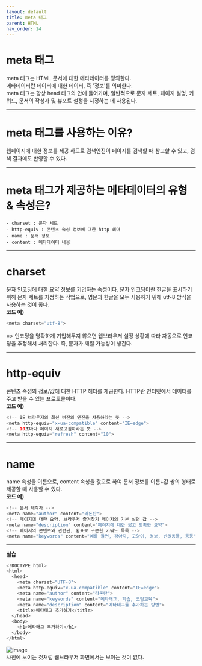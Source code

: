 ```yaml
---
layout: default
title: meta 태그
parent: HTML
nav_order: 14
---  
```


# meta 태그  
meta 태그는 HTML 문서에 대한 메타데이터를 정의한다.  
메타데이터란 데이터에 대한 데이터, 즉 '정보'를 의미한다.  
meta 태그는 항상 head 태그의 안에 들어가며, 일반적으로 문자 세트, 페이지 설명, 키워드, 문서의 작성자 및 뷰포트 설정을 지정하는 데 사용된다.  

<hr>  

# meta 태그를 사용하는 이유?  
웹페이지에 대한 정보를 제공 하므로 검색엔진이 페이지를 검색할 때 참고할 수 있고, 검색 결과에도 반영할 수 있다.  

<hr>  

# meta 태그가 제공하는 메타데이터의 유형 & 속성은?  
	- charset : 문자 세트  
	- http-equiv : 콘텐츠 속성 정보에 대한 http 헤더  
	- name : 문서 정보  
    - content : 메타데이터 내용  

<hr>  

# charset  
문자 인코딩에 대한 요약 정보를 기입하는 속성이다. 문자 인코딩이란 한글을 표시하기 위해 문자 세트를 지정하는 작업으로, 영문과 한글을 모두 사용하기 위해 utf-8 방식을 사용하는 것이 좋다.  
**코드 예)**  
```java
<meta charset="utf-8">
```  
=> 인코딩을 명확하게 기입해두지 않으면 웹브라우저 설정 상황에 따라 자동으로 인코딩을 추정해서 처리한다. 즉, 문자가 깨질 가능성이 생긴다.  

<hr>  

# http-equiv  
콘텐츠 속성의 정보/값에 대한 HTTP 헤더를 제공한다.
HTTP란 인터넷에서 데이터를 주고 받을 수 있는 프로토콜이다.  
**코드 예)**  
````java
<!-- IE 브라우저의 최신 버전의 엔진을 사용하라는 뜻 -->
<meta http-equiv="x-ua-compatible" content="IE=edge">
<!-- 10초마다 페이지 새로고침하라는 뜻 -->
<meta http-equiv="refresh" content="10">
````  

<hr>  

# name  
name 속성을 이름으로, content 속성을 값으로 하여 문서 정보를 이름+값 쌍의 형태로 제공할 때 사용할 수 있다.  
**코드 예)**  
```java
<!-- 문서 제작자 -->
<meta name="author" content="라돈탄">
<!-- 페이지에 대한 요약. 브라우저 즐겨찾기 페이지의 기본 설명 값 -->
<meta name="description" content="페이지에 대한 짧고 명확한 요약">
<!-- 페이지의 콘텐츠와 관련된, 쉼표로 구분한 키워드 목록 -->
<meta name="keywords" content="예를 들면, 강아지, 고양이, 정보, 반려동물, 등등">
```  

<hr>  

**실습**  
````java
<!DOCTYPE html>
<html>
  <head>
    <meta charset="UTF-8">
    <meta http-equiv="x-ua-compatible" content="IE=edge">
    <meta name="author" content="라돈탄">
    <meta name="keywords" content="메타태그, 학습, 코딩교육">
    <meta name="description" content="메타태그를 추가하는 방법">
    <title>메타태그 추가하기</title>
  </head>
  <body>
    <h1>메타태그 추가하기</h1>
  </body>
</html>
````  
![image](https://github.com/jjsok73379/jjsok73379.github.io/assets/114732330/eaadef85-3b92-4984-96f2-6e633509931c)  
사진에 보이는 것처럼 웹브라우저 화면에서는 보이는 것이 없다.